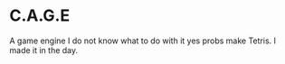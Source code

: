 # C.A.G.E
 A game engine I do not know what to do with it yes probs make Tetris.
 I made it in the day.
